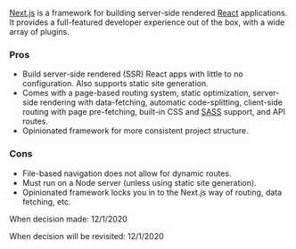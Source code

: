 [Next.js](https://nextjs.org/) is a framework for building server-side rendered [React]() applications. It provides a full-featured developer experience out of the box, with a wide array of plugins.

### Pros
- Build server-side rendered (SSR) React apps with little to no configuration. Also supports static site generation.
- Comes with a page-based routing system, static optimization, server-side rendering with data-fetching, automatic code-splitting, client-side routing with page pre-fetching, built-in CSS and [SASS]() support, and API routes.
- Opinionated framework for more consistent project structure.

### Cons
- File-based navigation does not allow for dynamic routes.
- Must run on a Node server (unless using static site generation).
- Opinionated framework locks you in to the Next.js way of routing, data fetching, etc.

When decision made: 12/1/2020

When decision will be revisited: 12/1/2020
